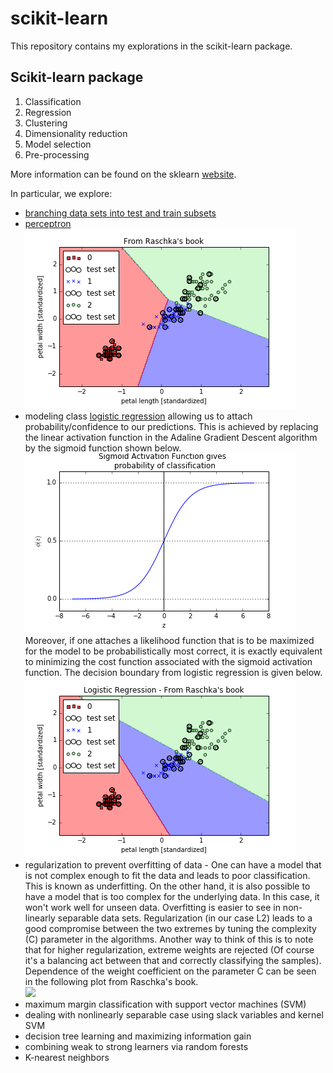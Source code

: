 scikit-learn
============

This repository contains my explorations in the scikit-learn package.

Scikit-learn package
--------------------

1. Classification  
2. Regression  
3. Clustering     
4. Dimensionality reduction    
5. Model selection    
6. Pre-processing   

More information can be found on the sklearn [website](http://scikit-learn.org/stable/).  
  
In particular, we explore:  
* [branching data sets into test and train subsets](https://github.com/FyzHsn/scikit-exploration/blob/master/Scikit_Script_Perceptron.py)  
* [perceptron](https://github.com/FyzHsn/scikit-exploration/blob/master/Scikit_Script_Perceptron.py)      
![](https://github.com/FyzHsn/scikit-exploration/blob/master/Perceptron_Iris.png?raw=true)  
* modeling class [logistic regression](https://github.com/FyzHsn/scikit-exploration/blob/master/Sckikit_Script_LogisticRegression.py) allowing us to attach probability/confidence to our predictions. This is achieved by replacing the linear activation function in the Adaline Gradient Descent algorithm by the sigmoid function shown below.        
![](https://github.com/FyzHsn/scikit-exploration/blob/master/SigmoidActivation.png?raw=true)  
Moreover, if one attaches a likelihood function that is to be maximized for the model to be probabilistically most correct, it is exactly equivalent to minimizing the cost function associated with the sigmoid activation function. The decision boundary from logistic regression is given below.    
![](https://github.com/FyzHsn/scikit-exploration/blob/master/LogisticRegression.png?raw=true)  
* regularization to prevent overfitting of data -  One can have a model that is not complex enough to fit the data and leads to poor classification. This is known as underfitting. On the other hand, it is also possible to have a model that is too complex for the underlying data. In this case, it won't work well for unseen data. Overfitting is easier to see in non-linearly separable data sets. Regularization (in our case L2) leads to a good compromise between the two extremes by tuning the complexity (C) parameter in the algorithms. Another way to think of this is to note that for higher regularization, extreme weights are rejected (Of course it's a balancing act between that and correctly classifying the samples). Dependence of the weight coefficient on the parameter C can be seen in the following plot from Raschka's book.  
![](?raw=true)
* maximum margin classification with support vector machines (SVM)    
* dealing with nonlinearly separable case using slack variables and kernel SVM  
* decision tree learning and maximizing  information gain  
* combining weak to strong learners via random forests  
* K-nearest neighbors  
